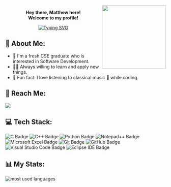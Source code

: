 <img width="200" align="right" src="https://cdn.dribbble.com/users/1377046/screenshots/10971079/media/5fcd0866ea503faa3c1a8f5dad6015f9.gif">
<p align="center"><strong>
  Hey there, Matthew here!<br>Welcome to my profile!<br>
</p></strong>

 <!-- Typing SVG by DenverCoder1 - https://github.com/DenverCoder1/readme-typing-svg -->
<p align="center">
<a href="https://git.io/typing-svg"><img src="https://readme-typing-svg.demolab.com?font=Pixelify+Sans&duration=2000&pause=1000&center=true&vCenter=true&random=false&width=410&height=70&separator=%3C&lines=Computer+and+Systems+Engineer%3C_delay_ms(1000);" alt="Typing SVG" /></a>
</p> 

## 👀 About Me: 
- 🏢 I'm a fresh CSE graduate who is interested in Software Development.
- 👨‍💻 Always willing to learn and apply new things.
- :violin: Fun fact: I love listening to classical music 🎵 while coding.

## 🚀 Reach Me:
<a href="https://www.linkedin.com/in/matthew-maged-43460bbb/" target="_blank"><img src="https://img.shields.io/badge/LinkedIn-05122A?style=for-the-badge&logo=linkedin&logoColor=white"/></a>

## 💻 Tech Stack:
![C Badge](https://img.shields.io/badge/C-A8B9CC?logo=c&logoColor=fff&style=plastic)
![C++ Badge](https://img.shields.io/badge/C%2B%2B-00599C?logo=cplusplus&logoColor=fff&style=plastic)
![Python Badge](https://img.shields.io/badge/Python-3776AB?logo=python&logoColor=fff&style=plastic)
![Notepad++ Badge](https://img.shields.io/badge/Notepad%2B%2B-90E59A?logo=notepadplusplus&logoColor=000&style=plastic)
![Microsoft Excel Badge](https://img.shields.io/badge/Microsoft%20Excel-217346?logo=microsoftexcel&logoColor=fff&style=plastic)
![Git Badge](https://img.shields.io/badge/Git-F05032?logo=git&logoColor=fff&style=plastic)
![GitHub Badge](https://img.shields.io/badge/GitHub-181717?logo=github&logoColor=fff&style=plastic)
![Visual Studio Code Badge](https://img.shields.io/badge/Visual%20Studio%20Code-007ACC?logo=visualstudiocode&logoColor=fff&style=plastic)
![Eclipse IDE Badge](https://img.shields.io/badge/Eclipse%20IDE-2C2255?logo=eclipseide&logoColor=fff&style=plastic)


## 📊 My Stats:
<img align="left" src="https://github-readme-stats.vercel.app/api/top-langs?username=Matthew-Maged&show_icons=true&locale=en&layout=compact&theme=radical" alt="most used languages" />

<!--
<p align = "left">
<a href="https://git.io/streak-stats"><img src="http://github-readme-streak-stats.herokuapp.com?user=Matthew-Maged&theme=windows-dark&border_radius=2.4&date_format=M%20j%5B%2C%20Y%5D&dates=FFFFFF&ring=EB243D&fire=FFA500&border=EB5454&hide_longest_streak=true" alt="GitHub Streak" /></a>
</p>
-->

<!-- <a href="https://komarev.com/ghpvc/?username=Matthew-Maged&style=for-the-badge">
    <img src="https://komarev.com/ghpvc/?username=MatthewMaged&style=for-the-badge">
</a>
-->


